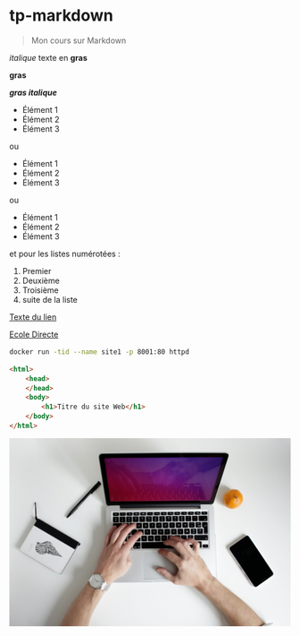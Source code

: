 # tp-markdown

> Mon cours sur Markdown

*italique*
texte en **gras**

__gras__

***gras italique***

- Élément 1
- Élément 2
- Élément 3

ou
* Élément 1
* Élément 2
* Élément 3

ou
+ Élément 1
+ Élément 2
+ Élément 3
  
et pour les listes numérotées : 

1. Premier
2. Deuxième
3. Troisième
4. suite de la liste

[Texte du lien](http://url-du-lien.com)

[Ecole Directe](https://ecoledirecte.fr)


```sh
docker run -tid --name site1 -p 8001:80 httpd 
```

```html
<html>
    <head>
    </head>
    <body>
        <h1>Titre du site Web</h1>
    </body>
</html>
```

![1 ordi portable et 2 mains](ordi_portable_mains.jpg)


